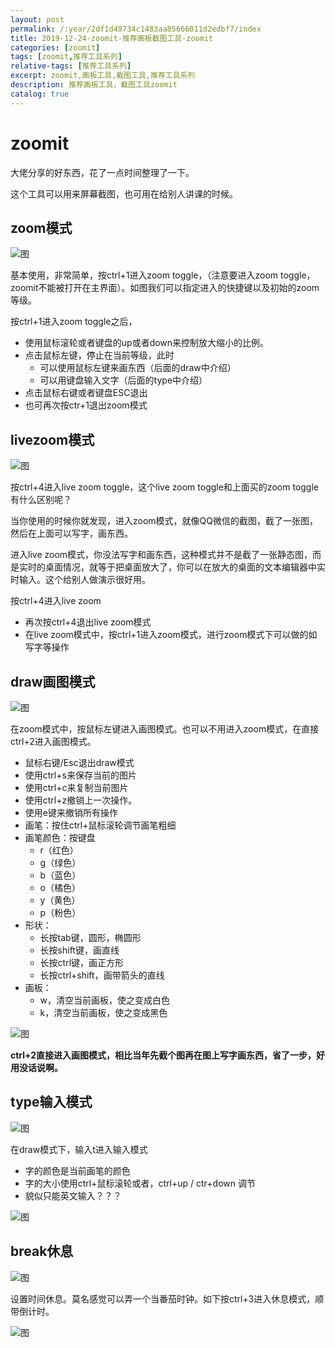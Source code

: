 ```yaml
---
layout: post
permalink: /:year/2df1d49734c1483aa85666011d2edbf7/index
title: 2019-12-24-zoomit-推荐画板截图工具-zoomit
categories: [zoomit]
tags: [zoomit,推荐工具系列]
relative-tags: [推荐工具系列]
excerpt: zoomit,画板工具,截图工具,推荐工具系列
description: 推荐画板工具，截图工具zoomit
catalog: true
---
```


# zoomit

大佬分享的好东西，花了一点时间整理了一下。

这个工具可以用来屏幕截图，也可用在给别人讲课的时候。

## zoom模式

![图](https://gitee.com/linxingyang/at-2020-10-02-image/raw/master/image/Z-zoomit/image/2019-12-24/01.png)

基本使用，非常简单，按ctrl+1进入zoom toggle，（注意要进入zoom toggle，zoomit不能被打开在主界面）。如图我们可以指定进入的快捷键以及初始的zoom等级。

按ctrl+1进入zoom toggle之后，
* 使用鼠标滚轮或者键盘的up或者down来控制放大缩小的比例。
* 点击鼠标左键，停止在当前等级，此时
  * 可以使用鼠标左键来画东西（后面的draw中介绍）
  * 可以用键盘输入文字（后面的type中介绍）
* 点击鼠标右键或者键盘ESC退出
* 也可再次按ctr+1退出zoom模式



## livezoom模式

![图](https://gitee.com/linxingyang/at-2020-10-02-image/raw/master/image/Z-zoomit/image/2019-12-24/02.png)

按ctrl+4进入live zoom toggle，这个live zoom toggle和上面买的zoom toggle有什么区别呢？

当你使用的时候你就发现，进入zoom模式，就像QQ微信的截图，截了一张图，然后在上面可以写字，画东西。

进入live zoom模式，你没法写字和画东西，这种模式并不是截了一张静态图，而是实时的桌面情况，就等于把桌面放大了，你可以在放大的桌面的文本编辑器中实时输入。这个给别人做演示很好用。

按ctrl+4进入live zoom
* 再次按ctrl+4退出live zoom模式
* 在live zoom模式中，按ctrl+1进入zoom模式，进行zoom模式下可以做的如写字等操作


## draw画图模式

![图](https://gitee.com/linxingyang/at-2020-10-02-image/raw/master/image/Z-zoomit/image/2019-12-24/03.png)

在zoom模式中，按鼠标左键进入画图模式。也可以不用进入zoom模式，在直接ctrl+2进入画图模式。

* 鼠标右键/Esc退出draw模式
* 使用ctrl+s来保存当前的图片
* 使用ctrl+c来复制当前图片
* 使用ctrl+z撤销上一次操作。
* 使用e键来撤销所有操作
* 画笔：按住ctrl+鼠标滚轮调节画笔粗细
* 画笔颜色：按键盘
  * r（红色）
  * g（绿色）
  * b（蓝色）
  * o（橘色）
  * y（黄色）
  * p（粉色）
* 形状：
  * 长按tab键，圆形，椭圆形
  * 长按shift键，画直线
  * 长按ctrl键，画正方形
  * 长按ctrl+shift，画带箭头的直线
* 画板：
  * w，清空当前画板，使之变成白色
  * k，清空当前画板，使之变成黑色

![图](https://gitee.com/linxingyang/at-2020-10-02-image/raw/master/image/Z-zoomit/image/2019-12-24/10.png)

**ctrl+2直接进入画图模式，相比当年先截个图再在图上写字画东西，省了一步，好用没话说啊。**


## type输入模式

![图](https://gitee.com/linxingyang/at-2020-10-02-image/raw/master/image/Z-zoomit/image/2019-12-24/04.png)

在draw模式下，输入t进入输入模式
* 字的颜色是当前画笔的颜色
* 字的大小使用ctrl+鼠标滚轮或者，ctrl+up / ctr+down 调节
* 貌似只能英文输入？？？

![图](https://gitee.com/linxingyang/at-2020-10-02-image/raw/master/image/Z-zoomit/image/2019-12-24/11.png)

## break休息

![图](https://gitee.com/linxingyang/at-2020-10-02-image/raw/master/image/Z-zoomit/image/2019-12-24/05.png)

设置时间休息。莫名感觉可以弄一个当番茄时钟。如下按ctrl+3进入休息模式，顺带倒计时。

![图](https://gitee.com/linxingyang/at-2020-10-02-image/raw/master/image/Z-zoomit/image/2019-12-24/12.png)
